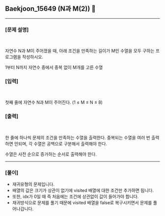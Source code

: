 ## Baekjoon_15649 (N과 M(2)) 🚀
___


### **[문제 설명]**
<br>

자연수 N과 M이 주어졌을 때, 아래 조건을 만족하는 길이가 M인 수열을 모두 구하는 프로그램을 작성하시오.

1부터 N까지 자연수 중에서 중복 없이 M개를 고른 수열

### **[입력]**
<br>

첫째 줄에 자연수 N과 M이 주어진다. (1 ≤ M ≤ N ≤ 8)

### **[출력]**
<br>

한 줄에 하나씩 문제의 조건을 만족하는 수열을 출력한다. 중복되는 수열을 여러 번 출력하면 안되며, 각 수열은 공백으로 구분해서 출력해야 한다.

수열은 사전 순으로 증가하는 순서로 출력해야 한다.

___


### **[풀이]**

- 재귀유형의 문제입니다.
- 배열의 값은 크기가 상관이 없기에 visited 배열에 대한 조건만 추가하면 됩니다.
- 또한, idx가 0일 때 즉 처음에는 조건에 상관없이 값이 들어가야 합니다.
- 재귀방식으로 문제를 풀기 때문에 visited 배열을 false로 복구시키면서 문제를 풀어나갑니다.
